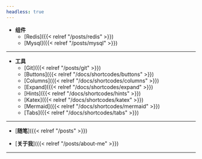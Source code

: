 ```yaml
---
headless: true
---
```


- **组件**
  - [Redis]({{< relref "/posts/redis" >}})
  - [Mysql]({{< relref "/posts/mysql" >}})
----

- **工具**
  - [Git]({{< relref "/posts/git" >}})
  - [Buttons]({{< relref "/docs/shortcodes/buttons" >}})
  - [Columns]({{< relref "/docs/shortcodes/columns" >}})
  - [Expand]({{< relref "/docs/shortcodes/expand" >}})
  - [Hints]({{< relref "/docs/shortcodes/hints" >}})
  - [Katex]({{< relref "/docs/shortcodes/katex" >}})
  - [Mermaid]({{< relref "/docs/shortcodes/mermaid" >}})
  - [Tabs]({{< relref "/docs/shortcodes/tabs" >}})  

----

- [**随笔**]({{< relref "/posts" >}})

- [**关于我**]({{< relref "/posts/about-me" >}})

----

